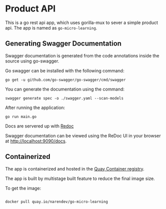 # Product API

This is a go rest api app, which uses gorilla-mux to sever a simple product api. The app is named as `go-micro-learning`. 

## Generating Swagger Documentation

Swagger documentation is generated from the code annotations inside the source using go-swagger.

Go swagger can be installed with the following command:

```
go get -u github.com/go-swagger/go-swagger/cmd/swagger
```

You can generate the documentation using the command:

```
swagger generate spec -o ./swagger.yaml --scan-models
```

After running the application:

```
go run main.go
```

Docs are servered up with [Redoc](https://github.com/Redocly/redoc)

Swagger documentation can be viewed using the ReDoc UI in your browser at [http://localhost:9090/docs](http://localhost:9090/docs).


## Containerized 

The app is containerized and hosted in the [Quay Container registry](quay.io). 

The app is built by multistage built feature to reduce the final image size.

To get the image:

```

docker pull quay.io/narendev/go-micro-learning

```

